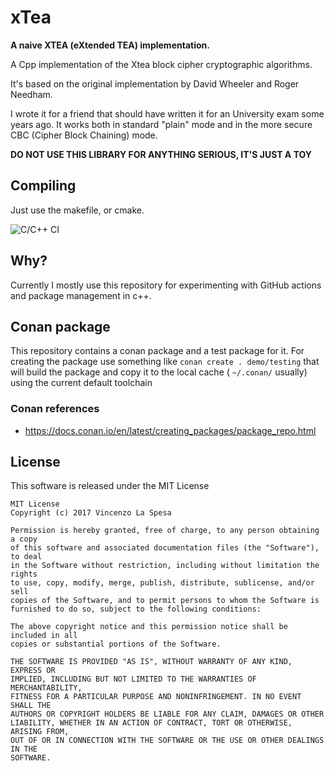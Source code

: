 # xTea

**A naive XTEA (eXtended TEA) implementation.**

A Cpp implementation of the Xtea block cipher cryptographic algorithms.

It's based on the original implementation by David Wheeler and Roger Needham.

I wrote it for a friend that should have written it for an University exam some years ago.
It works both in standard "plain" mode and in the more secure CBC (Cipher Block Chaining) mode.

**DO NOT USE THIS LIBRARY FOR ANYTHING SERIOUS, IT'S JUST A TOY**

## Compiling

Just use the makefile, or cmake.

![C/C++ CI](https://github.com/VincenzoLaSpesa/xTea/workflows/C/C++%20CI/badge.svg)

## Why?

Currently I mostly use this repository for experimenting with GitHub actions and package management in c++.

## Conan package

This repository contains a conan package and a test package for it.
For creating the package use something like `conan create . demo/testing` that will build the package and copy it to the local cache ( `~/.conan/` usually) using the current default toolchain


### Conan references

-   https://docs.conan.io/en/latest/creating_packages/package_repo.html

## License

This software is released under the MIT License 


    MIT License
    Copyright (c) 2017 Vincenzo La Spesa
    
    Permission is hereby granted, free of charge, to any person obtaining a copy
    of this software and associated documentation files (the "Software"), to deal
    in the Software without restriction, including without limitation the rights
    to use, copy, modify, merge, publish, distribute, sublicense, and/or sell
    copies of the Software, and to permit persons to whom the Software is
    furnished to do so, subject to the following conditions:

    The above copyright notice and this permission notice shall be included in all
    copies or substantial portions of the Software.

    THE SOFTWARE IS PROVIDED "AS IS", WITHOUT WARRANTY OF ANY KIND, EXPRESS OR
    IMPLIED, INCLUDING BUT NOT LIMITED TO THE WARRANTIES OF MERCHANTABILITY,
    FITNESS FOR A PARTICULAR PURPOSE AND NONINFRINGEMENT. IN NO EVENT SHALL THE
    AUTHORS OR COPYRIGHT HOLDERS BE LIABLE FOR ANY CLAIM, DAMAGES OR OTHER
    LIABILITY, WHETHER IN AN ACTION OF CONTRACT, TORT OR OTHERWISE, ARISING FROM,
    OUT OF OR IN CONNECTION WITH THE SOFTWARE OR THE USE OR OTHER DEALINGS IN THE
    SOFTWARE.